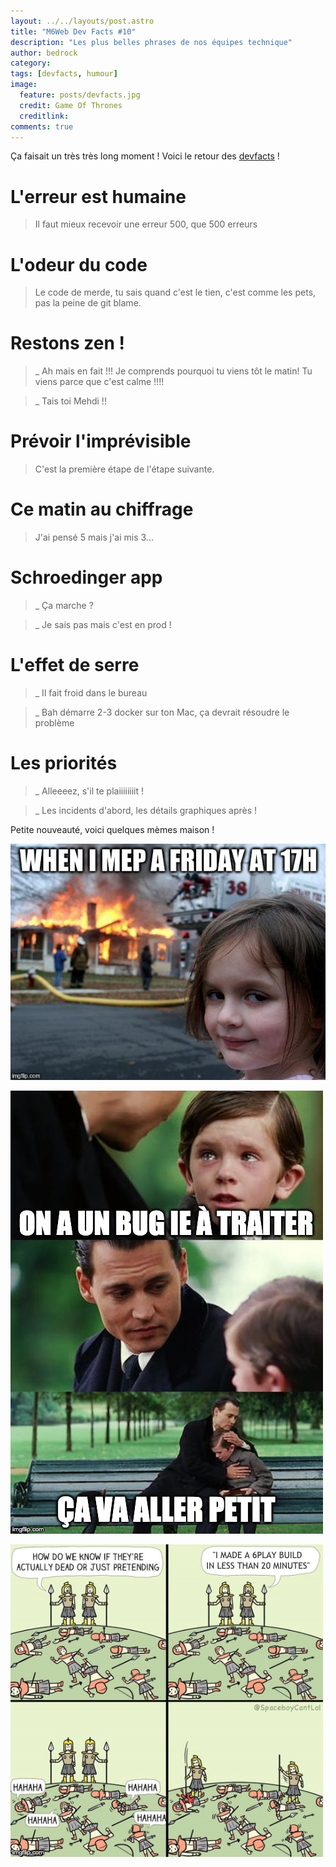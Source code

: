 ```yaml
---
layout: ../../layouts/post.astro
title: "M6Web Dev Facts #10"
description: "Les plus belles phrases de nos équipes technique"
author: bedrock 
category: 
tags: [devfacts, humour]
image:
  feature: posts/devfacts.jpg
  credit: Game Of Thrones
  creditlink: 
comments: true  
---
```


Ça faisait un très très long moment ! Voici le retour des [devfacts](/tags.html#devfacts) !

# L'erreur est humaine
> Il faut mieux recevoir une erreur 500, que 500 erreurs

# L'odeur du code
> Le code de merde, tu sais quand c'est le tien, c'est comme les pets, pas la peine de git blame.

# Restons zen !
> _ Ah mais en fait !!! Je comprends pourquoi tu viens tôt le matin! Tu viens parce que c'est calme !!!!

>_ Tais toi Mehdi !!

# Prévoir l'imprévisible
> C'est la première étape de l'étape suivante.

# Ce matin au chiffrage 
> J'ai pensé 5 mais j'ai mis 3...

# Schroedinger app
> _ Ça marche ?

>_ Je sais pas mais c'est en prod !

# L'effet de serre
> _ Il fait froid dans le bureau

> _ Bah démarre 2-3 docker sur ton Mac, ça devrait résoudre le problème

# Les priorités
> _ Alleeeez, s'il te plaiiiiiiiit !

> _ Les incidents d'abord, les détails graphiques après !

Petite nouveauté, voici quelques mèmes maison !

![mep](../../../../images/posts/dev-facts-10/mep.jpg)

![bug](../../../../images/posts/dev-facts-10/bug.jpg)

![bug](../../../../images/posts/dev-facts-10/build.png)

